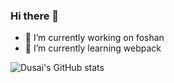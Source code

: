 ### Hi there 👋

<!--
**HOUSHENGREN/HOUSHENGREN** is a ✨ _special_ ✨ repository because its `README.md` (this file) appears on your GitHub profile.

Here are some ideas to get you started:

- 🔭 I’m currently working on ...
- 🌱 I’m currently learning ...
- 👯 I’m looking to collaborate on ...
- 🤔 I’m looking for help with ...
- 💬 Ask me about ...
- 📫 How to reach me: ...
- 😄 Pronouns: ...
- ⚡ Fun fact: ...

skill: https://zhuanlan.zhihu.com/p/426231957

-->

- 🔭 I’m currently working on foshan
- 🌱 I’m currently learning webpack

![Dusai's GitHub stats](https://github-readme-stats.vercel.app/api?username=HOUSHENGREN)
